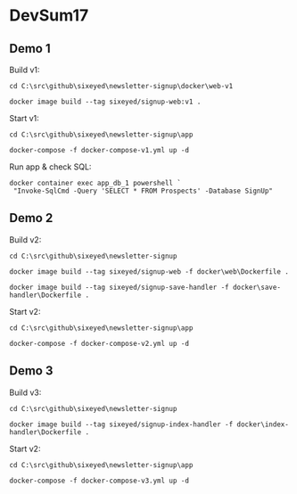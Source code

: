 # DevSum17

## Demo 1

Build v1:

```
cd C:\src\github\sixeyed\newsletter-signup\docker\web-v1

docker image build --tag sixeyed/signup-web:v1 .
```

Start v1:

```
cd C:\src\github\sixeyed\newsletter-signup\app

docker-compose -f docker-compose-v1.yml up -d
```

Run app & check SQL:

```
docker container exec app_db_1 powershell `
 "Invoke-SqlCmd -Query 'SELECT * FROM Prospects' -Database SignUp"
```

## Demo 2

Build v2:

```
cd C:\src\github\sixeyed\newsletter-signup

docker image build --tag sixeyed/signup-web -f docker\web\Dockerfile .

docker image build --tag sixeyed/signup-save-handler -f docker\save-handler\Dockerfile .
```

Start v2:

```
cd C:\src\github\sixeyed\newsletter-signup\app

docker-compose -f docker-compose-v2.yml up -d
```

## Demo 3

Build v3:

```
cd C:\src\github\sixeyed\newsletter-signup

docker image build --tag sixeyed/signup-index-handler -f docker\index-handler\Dockerfile .
```

Start v2:

```
cd C:\src\github\sixeyed\newsletter-signup\app

docker-compose -f docker-compose-v3.yml up -d
```
